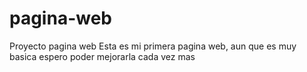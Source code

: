 # pagina-web
Proyecto pagina web
Esta es mi primera pagina web, aun que es muy basica espero poder mejorarla cada vez mas 